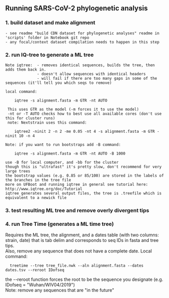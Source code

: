 ## Running SARS-CoV-2 phylogenetic analysis

### 1. build dataset and make alignment
    - see readme "build CDN dataset for phylogenetic analyses" readme in 'scripts' folder in Notebook git repo
    - any focal/context dataset compilation needs to happen in this step



### 2. run IQ-tree to generate a ML tree

	Note iqtree:  - removes identical sequences, builds the tree, then adds them back in.
				  - doesn't allow sequences with identical headers
				  - will fail if there are too many gaps in some of the sequences (it'll tell you which seqs to remove)

	local command:

		iqtree -s alignment.fasta -m GTR -nt AUTO
	
	 This uses GTR as the model (-m forces it to use the model)
	 -nt or -T AUTO checks how to best use all available cores (don't use this for cluster runs)
	 note: Nextstrain uses this command:
	
		iqtree2 -ninit 2 -n 2 -me 0.05 -nt 4 -s alignment.fasta -m GTR -ninit 10 -n 4
		
	Note: if you want to run bootstraps add -B command:
	
		iqtree -s alignment.fasta -m GTR -nt AUTO -B 1000
		
	use -B for local computer, and -bb for the cluster
	though this is "ultrafast" it's pretty slow, don't recommend for very large trees
	the bootstrap values (e.g. 0.85 or 85/100) are stored in the labels of the branches in the tree file
	more on UFBoot and running iqtree in general see tutorial here: http://www.iqtree.org/doc/Tutorial
	iqtree generates several output files, the tree is .treefile which is equivalent to a newick file
	


### 3. test resulting ML tree and remove overly divergent tips


### 4. run Tree Time (generates a ML time tree)

   Requires the ML tree, the alignment, and a dates table (with two columns: strain, date) that is tab delim and corresponds to seq IDs in fasta and tree tips.  
   Also, remove any sequence that does not have a complete date.
   Local command:
   
      treetime --tree tree_file.nwk --aln alignment.fasta --dates dates.tsv --reroot IDofseq
   
   the --reroot function forces the root to be the sequence you designate (e.g. IDofseq =  "Wuhan/WIV04/2019")  
   Note: remove any sequences that are "in the future"


